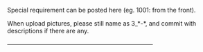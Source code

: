 Special requirement can be posted here (eg. 1001: from the front).

When upload pictures, please still name as 3_\*-\*, and commit with descriptions if there are any.

————————————————————————
